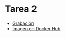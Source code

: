# Tarea 2

- [Grabación](https://drive.google.com/file/d/1PHX6PHSnYANe5OUrdGmR6afaqQqNieYM/view?usp=sharing)
- [Imagen en Docker Hub](https://hub.docker.com/repository/docker/gabrielspranger/movies-word-count/general)
